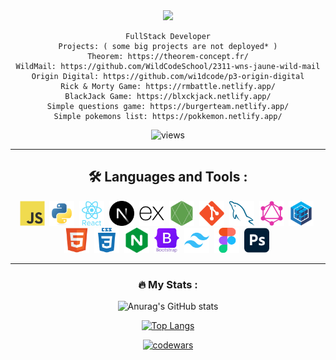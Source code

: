 <div align="center">
  <img src="https://user-images.githubusercontent.com/100387382/192137934-55f8a12d-5700-4ea6-932a-d7bf6f61681f.gif" width="1050"/>
</div>

<div align="center">
  
```
FullStack Developer
Projects: ( some big projects are not deployed* )
Theorem: https://theorem-concept.fr/
WildMail: https://github.com/WildCodeSchool/2311-wns-jaune-wild-mail
Origin Digital: https://github.com/wi1dcode/p3-origin-digital
Rick & Morty Game: https://rmbattle.netlify.app/
BlackJack Game: https://blxckjack.netlify.app/
Simple questions game: https://burgerteam.netlify.app/
Simple pokemons list: https://pokkemon.netlify.app/
```
  
</div>

<div align="center">
  <img src="https://komarev.com/ghpvc/?username=wi1dcode&style=for-the-badge&color=blueviolet" alt="views"/>
</div>

***

<div align="center">

## :hammer_and_wrench: Languages and Tools :
<img src="https://github.com/devicons/devicon/blob/master/icons/javascript/javascript-original.svg" title="JavaScript" alt="JavaScript" width="40" height="40"/>&nbsp;
<img src="https://github.com/devicons/devicon/blob/master/icons/python/python-original.svg" title="Python" alt="Python" width="40" height="40"/>&nbsp;
<img src="https://github.com/devicons/devicon/blob/master/icons/react/react-original-wordmark.svg" title="React" alt="React" width="40" height="40"/>&nbsp;
<img src="https://github.com/devicons/devicon/blob/master/icons/nextjs/nextjs-original.svg" title="Next" alt="Next" width="40" height="40"/>&nbsp;
<img src="https://github.com/devicons/devicon/blob/master/icons/express/express-original.svg" title="Express" alt="Express" width="40" height="40"/>&nbsp;
<img src="https://github.com/devicons/devicon/blob/master/icons/nodejs/nodejs-plain.svg" title="NodeJS" alt="NodeJS" width="40" height="40"/>&nbsp;
<img src="https://github.com/devicons/devicon/blob/master/icons/git/git-plain.svg" title="Git" alt="Git" width="40" height="40"/>&nbsp;
<img src="https://github.com/devicons/devicon/blob/master/icons/mysql/mysql-original.svg" title="MySQL"  alt="MySQL" width="40" height="40"/>&nbsp;
<img src="https://github.com/devicons/devicon/blob/master/icons/graphql/graphql-plain.svg" title="GraphQL"  alt="GraphQL" width="40" height="40"/>&nbsp;
<img src="https://github.com/devicons/devicon/blob/master/icons/sequelize/sequelize-original.svg"  title="CSS3" alt="CSS" width="40" height="40"/>&nbsp;
<img src="https://github.com/devicons/devicon/blob/master/icons/html5/html5-original.svg" title="HTML5" alt="HTML" width="40" height="40"/>&nbsp;
<img src="https://github.com/devicons/devicon/blob/master/icons/css3/css3-plain-wordmark.svg"  title="CSS3" alt="CSS" width="40" height="40"/>&nbsp;
<img src="https://github.com/devicons/devicon/blob/master/icons/nginx/nginx-original.svg"  title="Nginx" alt="Nginx" width="40" height="40"/>&nbsp;
<img src="https://github.com/devicons/devicon/blob/master/icons/bootstrap/bootstrap-original-wordmark.svg"  title="CSS3" alt="CSS" width="40" height="40"/>&nbsp;
<img src="https://github.com/devicons/devicon/blob/master/icons/tailwindcss/tailwindcss-original.svg" title="CSS3" alt="CSS" width="40" height="40"/>&nbsp;
<img src="https://github.com/devicons/devicon/blob/master/icons/figma/figma-original.svg"  title="Figma" alt="Figma" width="40" height="40"/>&nbsp;
<img src="https://github.com/devicons/devicon/blob/master/icons/photoshop/photoshop-plain.svg"  title="Figma" alt="Figma" width="40" height="40"/>&nbsp;
</div>

***

<div align="center">
  
### :fire: My Stats :
  
![Anurag's GitHub stats](https://github-readme-stats.vercel.app/api?username=wi1dcode&show_icons=true&theme=radical)
  
<div>
  
[![Top Langs](https://github-readme-stats.vercel.app/api/top-langs/?username=wi1dcode&layout=compact&theme=vision-friendly-dark)](https://github.com/anuraghazra/github-readme-stats)
    
</div>

<div>

[![codewars](https://www.codewars.com/users/terriblecode/badges/micro)](https://www.codewars.com/users/terriblecode) 


</div>

</div>





